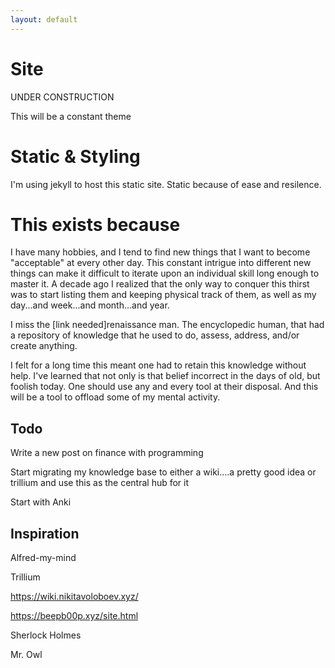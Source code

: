 ```yaml
---
layout: default
---
```


# Site 

UNDER CONSTRUCTION

This will be a constant theme

# Static & Styling

I'm using jekyll to host this static site. Static because of ease and resilence. 

# This exists because

I have many hobbies, and I tend to find new things that I want to become "acceptable" at every other day. This constant intrigue into different new things can make it difficult to iterate upon an individual skill long enough to master it. A decade ago I realized that the only way to conquer this thirst was to start listing them and keeping physical track of them, as well as my day...and week...and month...and year. 

I miss the [link needed]renaissance man. The encyclopedic human, that had a repository of knowledge that he used to do, assess, address, and/or create anything. 

I felt for a long time this meant one had to retain this knowledge without help. I've learned that not only is that belief incorrect in the days of old, but foolish today. One should use any and every tool at their disposal. And this will be a tool to offload some of my mental activity. 

## Todo

Write a new post on finance with programming 

Start migrating my knowledge base to either a wiki....a pretty good idea or trillium and use this as the central hub for it 

Start with Anki 



## Inspiration

Alfred-my-mind

Trillium

https://wiki.nikitavoloboev.xyz/

https://beepb00p.xyz/site.html

Sherlock Holmes

Mr. Owl

